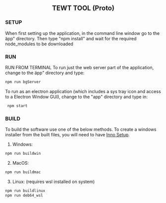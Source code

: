 <h2 align="center">TEWT TOOL (Proto)</h2>

<h3>SETUP</h3>

When first setting up the application, in the command line window go to the äpp" directory.
Then type "npm install" and wait for the required node_modules to be downloaded

<h3>RUN</h3>

RUN FROM TERMINAL
To run just the web server part of the application, change to the äpp" directory and type:
```sh
npm run bgServer
```

To run as an electron application (which includes a sys tray icon and access to a Electron Window GUI), change
to the "app" directory and type in:
```sh
 npm start
```
 
<h3>BUILD</h3>

 To build the software use one of the below methods.
 To create a windows installer from the built files, you will need to have <a href="https://jrsoftware.org/isinfo.php" target="_blank">Inno Setup</a>.


1. Windows:
 ```sh
 npm run buildwin
 ```
2. MacOS:
 ```sh
 npm run buildmac
 ```
3. Linux: (requires wsl installed on system)
 ```sh
 npm run buildlinux
 npm run deb64_wsl
 ```